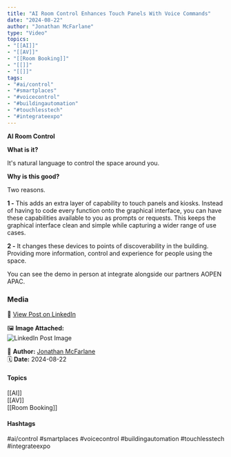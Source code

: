 ```yaml
---
title: "AI Room Control Enhances Touch Panels With Voice Commands"  
date: "2024-08-22"  
author: "Jonathan McFarlane"  
type: "Video"  
topics:  
- "[[AI]]"  
- "[[AV]]"  
- "[[Room Booking]]"  
- "[[]]"  
- "[[]]"  
tags:  
- "#ai/control"  
- "#smartplaces"  
- "#voicecontrol"  
- "#buildingautomation"  
- "#touchlesstech"  
- "#integrateexpo"
---
```

**AI Room Control**

**What is it?**

It's natural language to control the space around you.

**Why is this good?**

Two reasons.

**1 -** This adds an extra layer of capability to touch panels and kiosks. Instead of having to code every function onto the graphical interface, you can have these capabilities available to you as prompts or requests. This keeps the graphical interface clean and simple while capturing a wider range of use cases.

**2 -** It changes these devices to points of discoverability in the building. Providing more information, control and experience for people using the space.

You can see the demo in person at integrate alongside our partners AOPEN APAC.

### Media

🔗 [View Post on LinkedIn](https://www.linkedin.com/feed/update/urn:li:activity:7232533108393140225)  
  
🖼 **Image Attached:**  
![LinkedIn Post Image](https://media.licdn.com/dms/image/v2/D5605AQEpb8oMDGmzNA/videocover-low/videocover-low/0/1724370148680?e=1742263200&v=beta&t=sOXXfYN3sy2Ur5OSFZEQNAFAf6H8C9h0QjKK1VjPvF8)  
  
👤 **Author:** [Jonathan McFarlane](https://www.linkedin.com/company/placeos/)  
🗓️ **Date:** 2024-08-22

#### Topics

[[AI]]  
[[AV]]  
[[Room Booking]]  

#### Hashtags

#ai/control #smartplaces #voicecontrol #buildingautomation #touchlesstech #integrateexpo